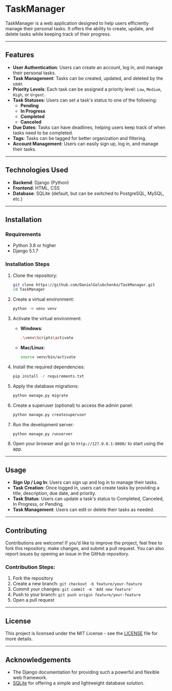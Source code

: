 
# TaskManager

TaskManager is a web application designed to help users efficiently manage their personal tasks. It offers the ability to create, update, and delete tasks while keeping track of their progress.

---

## Features

- **User Authentication**: Users can create an account, log in, and manage their personal tasks.
- **Task Management**: Tasks can be created, updated, and deleted by the user.
- **Priority Levels**: Each task can be assigned a priority level: `Low`, `Medium`, `High`, or `Urgent`.
- **Task Statuses**: Users can set a task's status to one of the following:
  - **Pending**
  - **In Progress**
  - **Completed**
  - **Canceled**
- **Due Dates**: Tasks can have deadlines, helping users keep track of when tasks need to be completed.
- **Tags**: Tasks can be tagged for better organization and filtering.
- **Account Management**: Users can easily sign up, log in, and manage their tasks.

---

## Technologies Used

- **Backend**: Django (Python)
- **Frontend**: HTML, CSS
- **Database**: SQLite (default, but can be switched to PostgreSQL, MySQL, etc.)

---

## Installation

### Requirements

- Python 3.8 or higher
- Django 5.1.7

### Installation Steps

1. Clone the repository:
   ```bash
   git clone https://github.com/DanielGolubchenko/TaskManager.git
   cd TaskManager
   ```

2. Create a virtual environment:
   ```bash
   python -m venv venv
   ```

3. Activate the virtual environment:
   - **Windows**:
     ```bash
     .\venv\Scripts\activate
     ```
   - **Mac/Linux**:
     ```bash
     source venv/bin/activate
     ```

4. Install the required dependencies:
   ```bash
   pip install -r requirements.txt
   ```

5. Apply the database migrations:
   ```bash
   python manage.py migrate
   ```

6. Create a superuser (optional) to access the admin panel:
   ```bash
   python manage.py createsuperuser
   ```

7. Run the development server:
   ```bash
   python manage.py runserver
   ```

8. Open your browser and go to `http://127.0.0.1:8000/` to start using the app.

---

## Usage

- **Sign Up / Log In**: Users can sign up and log in to manage their tasks.
- **Task Creation**: Once logged in, users can create tasks by providing a title, description, due date, and priority.
- **Task Status**: Users can update a task's status to Completed, Canceled, In Progress, or Pending.
- **Task Management**: Users can edit or delete their tasks as needed.

---

## Contributing

Contributions are welcome! If you'd like to improve the project, feel free to fork this repository, make changes, and submit a pull request. You can also report issues by opening an issue in the GitHub repository.

### Contribution Steps:
1. Fork the repository
2. Create a new branch: `git checkout -b feature/your-feature`
3. Commit your changes: `git commit -m 'Add new feature'`
4. Push to your branch: `git push origin feature/your-feature`
5. Open a pull request

---

## License

This project is licensed under the MIT License - see the [LICENSE](./LICENSE.md) file for more details.

---

## Acknowledgements

- The Django documentation for providing such a powerful and flexible web framework.
- [SQLite](https://www.sqlite.org/) for offering a simple and lightweight database solution.